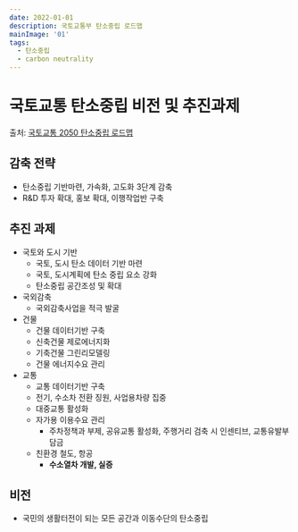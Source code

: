 ```yaml
---
date: 2022-01-01
description: 국토교통부 탄소중립 로드맵
mainImage: '01'
tags:
  - 탄소중립
  - carbon neutrality
---
```


# 국토교통 탄소중립 비전 및 추진과제

출처: [국토교통 2050 탄소중립 로드맵](https://www.molit.go.kr/USR/NEWS/m_71/dtl.jsp?id=95086352 "보도자료")

## 감축 전략

- 탄소중립 기반마련, 가속화, 고도화 3단계 감축
- R&D 투자 확대, 홍보 확대, 이행작업반 구축

## 추진 과제

- 국토와 도시 기반
  - 국토, 도시 탄소 데이터 기반 마련
  - 국토, 도시계획에 탄소 중립 요소 강화
  - 탄소중립 공간조성 및 확대
- 국외감축
  - 국외감축사업을 적극 발굴
- 건물
  - 건물 데이터기반 구축
  - 신축건물 제로에너지화
  - 기축건물 그린리모델링
  - 건물 에너지수요 관리
- 교통
  - 교통 데이터기반 구축
  - 전기, 수소차 전환 징원, 사업용차량 집중
  - 대중교통 활성화
  - 자가용 이용수요 관리
    - 주차정책과 부제, 공유교통 활성화, 주행거리 검축 시 인센티브, 교통유발부담금
  - 친환경 철도, 항공
    - **수소열차 개발, 실증**

## 비전

- 국민의 생활터전이 되는 모든 공간과 이동수단의 탄소중립
